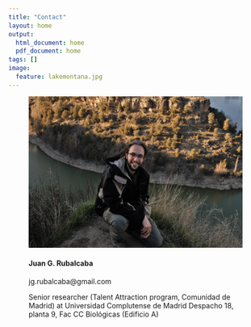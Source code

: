 ```yaml
---
title: "Contact"
layout: home
output:
  html_document: home
  pdf_document: home
tags: []
image:
  feature: lakemontana.jpg
---
```


<figure class = "half">
  <img src="../images/jr.jpg" height="300px" width="500px"/>
  <h4> Juan G. Rubalcaba </h4> 
    <p> jg.rubalcaba@gmail.com  </p>
    <p> Senior researcher (Talent Attraction program, Comunidad de Madrid) at Universidad Complutense de Madrid
    Despacho 18, planta 9, Fac CC Biológicas (Edificio A) </p>
</figure>

